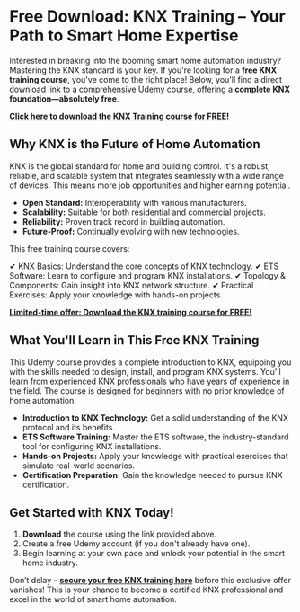 # Free Download: KNX Training – Your Path to Smart Home Expertise

Interested in breaking into the booming smart home automation industry? Mastering the KNX standard is your key. If you're looking for a **free KNX training course**, you've come to the right place! Below, you'll find a direct download link to a comprehensive Udemy course, offering a **complete KNX foundation—absolutely free**.

[**Click here to download the KNX Training course for FREE!**](https://udemywork.com/knx-training)

## Why KNX is the Future of Home Automation

KNX is the global standard for home and building control. It's a robust, reliable, and scalable system that integrates seamlessly with a wide range of devices. This means more job opportunities and higher earning potential.

*   **Open Standard:** Interoperability with various manufacturers.
*   **Scalability:** Suitable for both residential and commercial projects.
*   **Reliability:** Proven track record in building automation.
*   **Future-Proof:** Continually evolving with new technologies.

This free training course covers:

✔ KNX Basics: Understand the core concepts of KNX technology.
✔ ETS Software: Learn to configure and program KNX installations.
✔ Topology & Components: Gain insight into KNX network structure.
✔ Practical Exercises: Apply your knowledge with hands-on projects.

[**Limited-time offer: Download the KNX training course for FREE!**](https://udemywork.com/knx-training)

## What You'll Learn in This Free KNX Training

This Udemy course provides a complete introduction to KNX, equipping you with the skills needed to design, install, and program KNX systems. You'll learn from experienced KNX professionals who have years of experience in the field. The course is designed for beginners with no prior knowledge of home automation.

*   **Introduction to KNX Technology:** Get a solid understanding of the KNX protocol and its benefits.
*   **ETS Software Training:** Master the ETS software, the industry-standard tool for configuring KNX installations.
*   **Hands-on Projects:** Apply your knowledge with practical exercises that simulate real-world scenarios.
*   **Certification Preparation:** Gain the knowledge needed to pursue KNX certification.

## Get Started with KNX Today!

1.  **Download** the course using the link provided above.
2.  Create a free Udemy account (if you don't already have one).
3.  Begin learning at your own pace and unlock your potential in the smart home industry.

Don’t delay – **[secure your free KNX training here](https://udemywork.com/knx-training)** before this exclusive offer vanishes! This is your chance to become a certified KNX professional and excel in the world of smart home automation.
